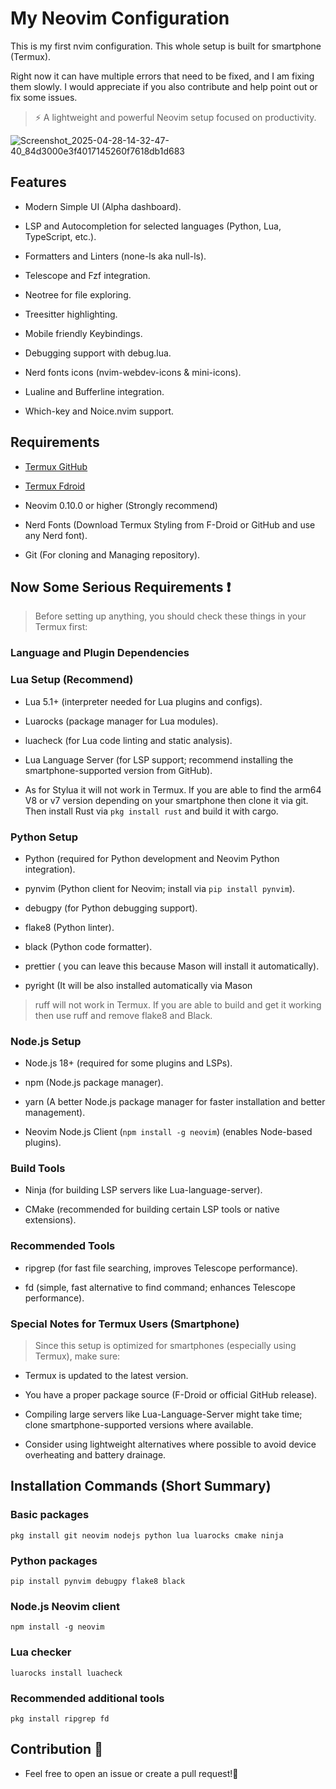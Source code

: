 # My Neovim Configuration

This is my first nvim configuration.
This whole setup is built for smartphone (Termux).

Right now it can have multiple errors that need to be fixed, and I am fixing them slowly.
I would appreciate if you also contribute and help point out or fix some issues.

> ⚡️ A lightweight and powerful Neovim setup focused on productivity.

![Screenshot_2025-04-28-14-32-47-40_84d3000e3f4017145260f7618db1d683](Screenshot_2025-04-28-14-32-47-40_84d3000e3f4017145260f7618db1d683.jpg)

## Features

- Modern Simple UI (Alpha dashboard).

- LSP and Autocompletion for selected languages (Python, Lua, TypeScript, etc.).

- Formatters and Linters (none-ls aka null-ls).

- Telescope and Fzf integration.

- Neotree for file exploring.

- Treesitter highlighting.

- Mobile friendly Keybindings.

- Debugging support with debug.lua.

- Nerd fonts icons (nvim-webdev-icons & mini-icons).

- Lualine and Bufferline integration.

- Which-key and Noice.nvim support.


## Requirements

- [Termux GitHub](https://github.com/termux/termux-app)

- [Termux Fdroid](https://f-droid.org/packages/com.termux)

- Neovim 0.10.0 or higher (Strongly recommend)

- Nerd Fonts (Download Termux Styling from F-Droid or GitHub and use any Nerd font).

- Git (For cloning and Managing repository).



## Now Some Serious Requirements ❗

> Before setting up anything, you should check these things in your Termux first:

### Language and Plugin Dependencies

### Lua Setup (Recommend)

- Lua 5.1+ (interpreter needed for Lua plugins and configs).

- Luarocks (package manager for Lua modules).

- luacheck (for Lua code linting and static analysis).

- Lua Language Server (for LSP support; recommend installing the smartphone-supported version from GitHub).

- As for Stylua it will not work in Termux. If you are able to find the arm64 V8 or v7 version depending on your smartphone then clone it via git. Then install Rust via `pkg install rust` and build it with cargo.


### Python Setup

- Python (required for Python development and Neovim Python integration).

- pynvim (Python client for Neovim; install via `pip install pynvim`).

- debugpy (for Python debugging support).

- flake8 (Python linter).

- black (Python code formatter).

- prettier ( you can leave this because Mason will install it automatically). 

- pyright (It will be also installed automatically via Mason

> ruff will not work in Termux. If you are able to build and get it working then use ruff and remove flake8 and Black.


### Node.js Setup

- Node.js 18+ (required for some plugins and LSPs).

- npm (Node.js package manager).

- yarn (A better Node.js package manager for faster installation and better management).

- Neovim Node.js Client (`npm install -g neovim`) (enables Node-based plugins).


### Build Tools

- Ninja (for building LSP servers like Lua-language-server).

- CMake (recommended for building certain LSP tools or native extensions).


### Recommended Tools

- ripgrep (for fast file searching, improves Telescope performance).

- fd (simple, fast alternative to find command; enhances Telescope performance).


### Special Notes for Termux Users (Smartphone)

> Since this setup is optimized for smartphones (especially using Termux), make sure:



- Termux is updated to the latest version.

- You have a proper package source (F-Droid or official GitHub release).

- Compiling large servers like Lua-Language-Server might take time; clone smartphone-supported versions where available.

- Consider using lightweight alternatives where possible to avoid device overheating and battery drainage.


## Installation Commands (Short Summary)

### Basic packages
`pkg install git neovim nodejs python lua luarocks cmake ninja`

### Python packages
`pip install pynvim debugpy flake8 black`

### Node.js Neovim client
`npm install -g neovim`

### Lua checker
`luarocks install luacheck`

### Recommended additional tools
`pkg install ripgrep fd`


## Contribution 🫡

- Feel free to open an issue or create a pull request!💯


